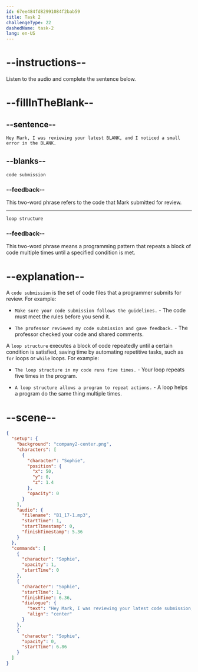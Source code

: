 ```yaml
---
id: 67ee484fd82991084f2bab59
title: Task 2
challengeType: 22
dashedName: task-2
lang: en-US
---
```


<!-- (audio) Sophie: Hey Mark, I was reviewing your latest code submission, and I noticed a small error in the loop structure. -->

# --instructions--

Listen to the audio and complete the sentence below.

# --fillInTheBlank--

## --sentence--

`Hey Mark, I was reviewing your latest BLANK, and I noticed a small error in the BLANK.`

## --blanks--

`code submission`

### --feedback--

This two-word phrase refers to the code that Mark submitted for review.

---

`loop structure`

### --feedback--

This two-word phrase means a programming pattern that repeats a block of code multiple times until a specified condition is met.

# --explanation--

A `code submission` is the set of code files that a programmer submits for review. For example:

- `Make sure your code submission follows the guidelines.` - The code must meet the rules before you send it.

- `The professor reviewed my code submission and gave feedback.` - The professor checked your code and shared comments.

A `loop structure` executes a block of code repeatedly until a certain condition is satisfied, saving time by automating repetitive tasks, such as `for` loops or `while` loops. For example:

- `The loop structure in my code runs five times.` - Your loop repeats five times in the program.

- `A loop structure allows a program to repeat actions.` - A loop helps a program do the same thing multiple times.

# --scene--

```json
{
  "setup": {
    "background": "company2-center.png",
    "characters": [
      {
        "character": "Sophie",
        "position": {
          "x": 50,
          "y": 0,
          "z": 1.4
        },
        "opacity": 0
      }
    ],
    "audio": {
      "filename": "B1_17-1.mp3",
      "startTime": 1,
      "startTimestamp": 0,
      "finishTimestamp": 5.36
    }
  },
  "commands": [
    {
      "character": "Sophie",
      "opacity": 1,
      "startTime": 0
    },
    {
      "character": "Sophie",
      "startTime": 1,
      "finishTime": 6.36,
      "dialogue": {
        "text": "Hey Mark, I was reviewing your latest code submission, and I noticed a small error in the loop structure.",
        "align": "center"
      }
    },
    {
      "character": "Sophie",
      "opacity": 0,
      "startTime": 6.86
    }
  ]
}
```

